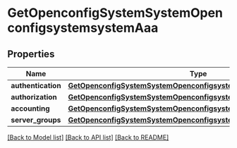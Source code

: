 # GetOpenconfigSystemSystemOpenconfigsystemsystemAaa

## Properties
Name | Type | Description | Notes
------------ | ------------- | ------------- | -------------
**authentication** | [**GetOpenconfigSystemSystemOpenconfigsystemsystemAaaAuthentication**](GetOpenconfigSystemSystemOpenconfigsystemsystemAaaAuthentication.md) |  | [optional] 
**authorization** | [**GetOpenconfigSystemSystemOpenconfigsystemsystemAaaAuthorization**](GetOpenconfigSystemSystemOpenconfigsystemsystemAaaAuthorization.md) |  | [optional] 
**accounting** | [**GetOpenconfigSystemSystemOpenconfigsystemsystemAaaAccounting**](GetOpenconfigSystemSystemOpenconfigsystemsystemAaaAccounting.md) |  | [optional] 
**server_groups** | [**GetOpenconfigSystemSystemOpenconfigsystemsystemAaaServergroups**](GetOpenconfigSystemSystemOpenconfigsystemsystemAaaServergroups.md) |  | [optional] 

[[Back to Model list]](../README.md#documentation-for-models) [[Back to API list]](../README.md#documentation-for-api-endpoints) [[Back to README]](../README.md)


